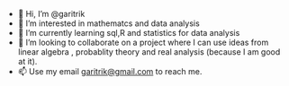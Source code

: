 - 👋 Hi, I’m @garitrik
- 👀 I’m interested in mathematcs and data analysis
- 🌱 I’m currently learning sql,R and statistics for data analysis
- 💞️ I’m looking to collaborate on a project where I can use ideas from linear algebra , probablity theory and real analysis (because I am good at it). 
- 📫 Use my email garitrik@gmail.com to reach me. 

<!---
garitrik/garitrik is a ✨ special ✨ repository because its `README.md` (this file) appears on your GitHub profile.
You can click the Preview link to take a look at your changes.
--->
